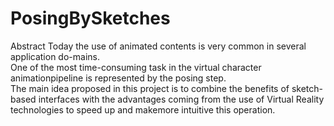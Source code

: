 # PosingBySketches

Abstract
Today the use of animated contents is very common in several application do-mains.  
One of the most time-consuming task in the virtual character animationpipeline  is  represented  by  the  posing  step.   
The  main  idea  proposed  in  this project  is  to  combine  the  benefits  of  sketch-based  interfaces  with  the  advantages coming from the use of Virtual Reality technologies to speed up and makemore intuitive this operation.
